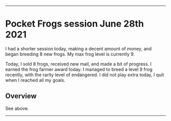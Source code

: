 
***

# Pocket Frogs session June 28th 2021

I had a shorter session today, making a decent amount of money, and began breeding 8 new frogs. My max frog level is currently 9.

Today, I sold 8 frogs, received new mail, and made a bit of progress. I earned the frog farmer award today. I managed to breed a level 9 frog recently, with the rarity level of endangered. I did not play extra today, I quit when I reached all my goals.

## Overview

See above.

***
